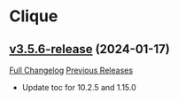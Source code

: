 # Clique

## [v3.5.6-release](https://github.com/jnwhiteh/Clique/tree/v3.5.6-release) (2024-01-17)
[Full Changelog](https://github.com/jnwhiteh/Clique/compare/v3.5.5-release...v3.5.6-release) [Previous Releases](https://github.com/jnwhiteh/Clique/releases)

- Update toc for 10.2.5 and 1.15.0  
